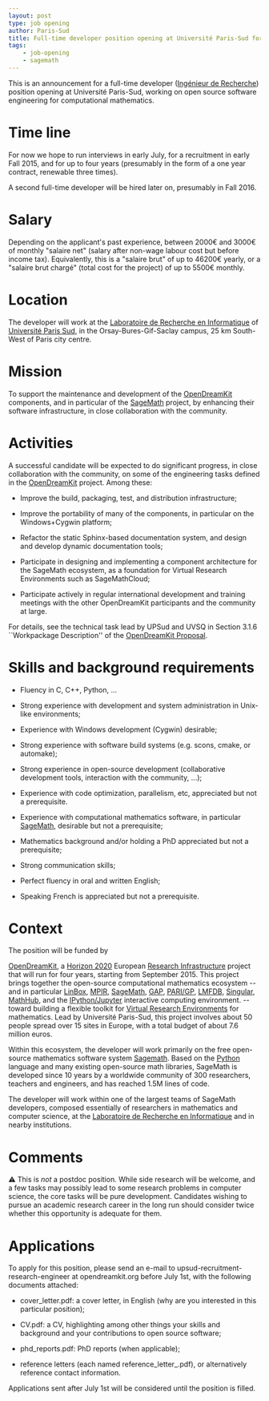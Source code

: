 ```yaml
---
layout: post
type: job opening
author: Paris-Sud
title: Full-time developer position opening at Université Paris-Sud for Fall 2015 (filled)
tags:
    - job-opening
    - sagemath
---
```


This is an announcement for a full-time developer ([Ingénieur de
Recherche](http://fr.wikipedia.org/wiki/Ing%C3%A9nieur_de_recherche))
position opening at Université Paris-Sud, working on open source
software engineering for computational mathematics.

# Time line

For now we hope to run interviews in early July, for a recruitment in
early Fall 2015, and for up to four years (presumably in the form of a
one year contract, renewable three times).

A second full-time developer will be hired later on, presumably in Fall 2016.

# Salary

Depending on the applicant's past experience, between 2000€ and 3000€
of monthly "salaire net" (salary after non-wage labour cost but before
income tax). Equivalently, this is a "salaire brut" of up to 46200€
yearly, or a "salaire brut chargé" (total cost for the project) of up
to 5500€ monthly.

# Location

The developer will work at the
[Laboratoire de Recherche en Informatique](http://www.lri.fr) of
[Université Paris Sud](http://www.u-psud.fr), in the
Orsay-Bures-Gif-Saclay campus, 25 km South-West of Paris city centre.

# Mission

To support the maintenance and development of the
[OpenDreamKit](http://opendreamkit.org) components, and in particular
of the [SageMath](http://www.sagemath.org) project, by enhancing their
software infrastructure, in close collaboration with the community.

# Activities

A successful candidate will be expected to do significant progress, in
close collaboration with the community, on some of the engineering
tasks defined in the [OpenDreamKit](http://opendreamkit.org)
project. Among these:

- Improve the build, packaging, test, and distribution infrastructure;

- Improve the portability of many of the components, in particular on
  the Windows+Cygwin platform;

- Refactor the static Sphinx-based documentation system, and
  design and develop dynamic documentation tools;

- Participate in designing and implementing a component architecture
  for the SageMath ecosystem, as a foundation for Virtual Research
  Environments such as SageMathCloud;

- Participate actively in regular international development and
  training meetings with the other OpenDreamKit participants and the
  community at large.

For details, see the technical task lead by UPSud and UVSQ in
Section 3.1.6 ``Workpackage Description'' of the
[OpenDreamKit Proposal](https://github.com/OpenDreamKit/OpenDreamKit/raw/master/Proposal/proposal-www.pdf).


# Skills and background requirements

- Fluency in C, C++, Python, ...

- Strong experience with development and system administration in
  Unix-like environments;

- Experience with Windows development (Cygwin) desirable;

- Strong experience with software build systems (e.g. scons, cmake, or automake);

- Strong experience in open-source development (collaborative
  development tools, interaction with the community, ...);

- Experience with code optimization, parallelism, etc, appreciated but
  not a prerequisite.

- Experience with computational mathematics software, in particular
  [SageMath](http://sagemath.org), desirable but not a prerequisite;

- Mathematics background and/or holding a PhD appreciated but not a
  prerequisite;

- Strong communication skills;

- Perfect fluency in oral and written English;

- Speaking French is appreciated but not a prerequisite.

# Context

The position will be funded by

[OpenDreamKit](http://opendreamkit.org), a
[Horizon 2020](https://ec.europa.eu/programmes/horizon2020/)
European [Research Infrastructure](https://ec.europa.eu/programmes/horizon2020/en/h2020-section/european-research-infrastructures-including-e-infrastructures)
project that will run for four years, starting from September
2015. This project brings together the open-source computational
mathematics ecosystem -- and in particular
[LinBox](http://linalg.org/),
[MPIR](http://mpir.org),
[SageMath](http://sagemath.org/),
[GAP](http://www.gap-system.org/),
[PARI/GP](http://pari.math.u-bordeaux.fr/),
[LMFDB](http://lmfdb.org/),
[Singular](http://www.singular.uni-kl.de/),
[MathHub](https://mathhub.info/),
and the
[IPython/Jupyter](http://jupyter.org/) interactive computing
environment.
-- toward building a
flexible toolkit for
[Virtual Research Environments](http://www.2020-horizon.com/e-Infrastructures-for-virtual-research-environments-%28VRE%29-i1490.html)
for mathematics. Lead by Université Paris-Sud, this project involves
about 50 people spread over 15 sites in Europe, with a total budget of
about 7.6 million euros.

Within this ecosystem, the developer will work primarily on the free
open-source mathematics software system
[Sagemath](http://sagemath.org). Based on the
[Python](http://www.python.org) language and many existing open-source
math libraries, SageMath is developed since 10 years by a worldwide
community of 300 researchers, teachers and engineers, and has reached
1.5M lines of code.

The developer will work within one of the largest teams of SageMath
developers, composed essentially of researchers in mathematics and
computer science, at the [Laboratoire de Recherche en
Informatique](http://www.lri.fr/) and in nearby institutions.


# Comments

:warning: This is *not* a postdoc position. While side research will
be welcome, and a few tasks may possibly lead to some research
problems in computer science, the core tasks will be pure
development. Candidates wishing to pursue an academic research career
in the long run should consider twice whether this opportunity is
adequate for them.

# Applications

To apply for this position, please send an e-mail to
upsud-recruitment-research-engineer at opendreamkit.org before July
1st, with the following documents attached:

- cover_letter.pdf: a cover letter, in English (why are you interested in this particular position);

- CV.pdf: a CV, highlighting among other things your skills and
  background and your contributions to open source software;

- phd_reports.pdf: PhD reports (when applicable);

- reference letters (each named reference_letter_<contactname>.pdf),
  or alternatively reference contact information.

Applications sent after July 1st will be considered until the position
is filled.
